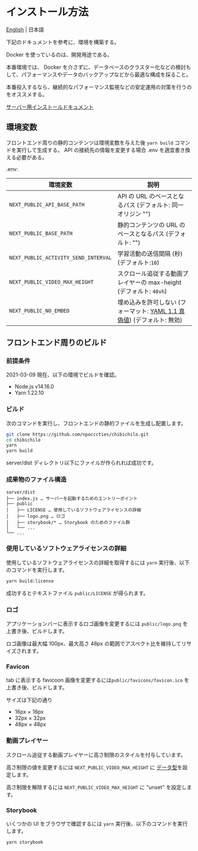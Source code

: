 # インストール方法

[English](INSTALL-en.md) | 日本語

下記のドキュメントを参考に、環境を構築する。

Docker を使っているのは、開発用途である。

本番環境では、 Docker を介さずに、データベースのクラスター化などの検討もして、パフォーマンスやデータのバックアップなどから最適な構成を採ること。

本番投入するなら、継続的なパフォーマンス監視などの安定運用の対策を行うのをオススメする。

[サーバー用インストールドキュメント](./server/README.md)

## 環境変数

フロントエンド周りの静的コンテンツは環境変数を与えた後 `yarn build` コマンドを実行して生成する。
API の接続先の情報を変更する場合 .env を適宜書き換える必要がある。

.env:

| 環境変数                             | 説明                                                                                                       |
| ------------------------------------ | ---------------------------------------------------------------------------------------------------------- |
| `NEXT_PUBLIC_API_BASE_PATH`          | API の URL のベースとなるパス (デフォルト: 同一オリジン "")                                                |
| `NEXT_PUBLIC_BASE_PATH`              | 静的コンテンツの URL のベースとなるパス (デフォルト: "")                                                   |
| `NEXT_PUBLIC_ACTIVITY_SEND_INTERVAL` | 学習活動の送信間隔 (秒) (デフォルト:`10`)                                                                  |
| `NEXT_PUBLIC_VIDEO_MAX_HEIGHT`       | スクロール追従する動画プレイヤーの max-height (デフォルト: `40vh`)                                         |
| `NEXT_PUBLIC_NO_EMBED`               | 埋め込みを許可しない (フォーマット: [YAML 1.1 真偽値](https://yaml.org/type/bool.html)) (デフォルト: 無効) |

## フロントエンド周りのビルド

### 前提条件

2021-03-09 現在、以下の環境でビルドを確認。

- Node.js v14.16.0
- Yarn 1.22.10

### ビルド

次のコマンドを実行し、フロントエンドの静的ファイルを生成し配置します。

```sh
git clone https://github.com/npocccties/chibichilo.git
cd chibichilo
yarn
yarn build
```

server/dist ディレクトリ以下にファイルが作られれば成功です。

### 成果物のファイル構造

```
server/dist
├── index.js … サーバーを起動するためのエントリーポイント
├── public
│   ├── LICENSE … 使用しているソフトウェアライセンスの詳細
│   ├── logo.png … ロゴ
│   ├── storybook/* … Storybook のためのファイル群
│   └── ...
└── ...
```

### 使用しているソフトウェアライセンスの詳細

使用しているソフトウェアライセンスの詳細を取得するには `yarn` 実行後、以下のコマンドを実行します。

```sh
yarn build:license
```

成功するとテキストファイル `public/LICENSE` が得られます。

### ロゴ

アプリケーションバーに表示するロゴ画像を変更するには `public/logo.png` を上書き後、ビルドします。

ロゴ画像は最大幅 100px、最大高さ 48px の範囲でアスペクト比を維持してリサイズされます。

### Favicon

tab に表示する favicoon 画像を変更するには`public/favicons/favicon.ico` を上書き後、ビルドします。

サイズは下記の通り

- 16px × 16px
- 32px × 32px
- 48px × 48px

### 動画プレイヤー

スクロール追従する動画プレイヤーに高さ制限のスタイルを付与しています。

高さ制限の値を変更するには `NEXT_PUBLIC_VIDEO_MAX_HEIGHT` に [<length> データ型](https://developer.mozilla.org/ja/docs/Web/CSS/Length)を設定します。

高さ制限を解除するには `NEXT_PUBLIC_VIDEO_MAX_HEIGHT` に "unset" を設定します。

### Storybook

いくつかの UI をブラウザで確認するには `yarn` 実行後、以下のコマンドを実行します。

```sh
yarn storybook
```
